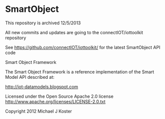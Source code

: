 SmartObject
===========

This repository is archived 12/5/2013

All new commits and updates are going to the connectIOT/iottoolkit repository

See https://github.com/connectIOT/iottoolkit/ for the latest SmartObject API code

Smart Object Framework

The Smart Object Framework is a reference 
implementation of the Smart Model API described at:

http://iot-datamodels.blogspot.com

Licensed under the Open Source Apache 2.0 license 
http://www.apache.org/licenses/LICENSE-2.0.txt

Copyright 2012 Michael J Koster
